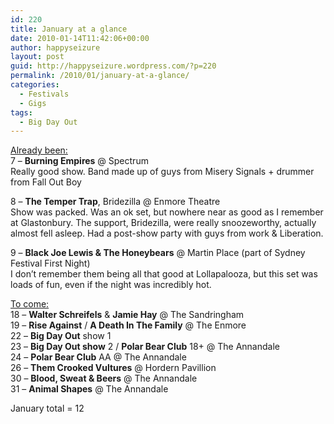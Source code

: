 ```yaml
---
id: 220
title: January at a glance
date: 2010-01-14T11:42:06+00:00
author: happyseizure
layout: post
guid: http://happyseizure.wordpress.com/?p=220
permalink: /2010/01/january-at-a-glance/
categories:
  - Festivals
  - Gigs
tags:
  - Big Day Out
---
```

<span style="text-decoration:underline;">Already been:</span>  
7 &#8211; **Burning Empires** @ Spectrum  
Really good show. Band made up of guys from Misery Signals + drummer from Fall Out Boy

8 &#8211; **The Temper Trap**, Bridezilla @ Enmore Theatre  
Show was packed. Was an ok set, but nowhere near as good as I remember at Glastonbury. The support, Bridezilla, were really snoozeworthy, actually almost fell asleep. Had a post-show party with guys from work & Liberation.

9 &#8211; **Black Joe Lewis & The Honeybears** @ Martin Place (part of Sydney Festival First Night)  
I don&#8217;t remember them being all that good at Lollapalooza, but this set was loads of fun, even if the night was incredibly hot.

<span style="text-decoration:underline;">To come:</span>  
18 &#8211; **Walter Schreifels** & **Jamie Hay** @ The Sandringham  
19 &#8211; **Rise Against** / **A Death In The Family** @ The Enmore  
22 &#8211; **Big Day Out** show 1  
23 &#8211; **Big Day Out show** 2 / **Polar Bear Club** 18+ @ The Annandale  
24 &#8211; **Polar Bear Club** AA @ The Annandale  
26 &#8211; **Them Crooked Vultures** @ Hordern Pavillion  
30 &#8211; **Blood, Sweat & Beers** @ The Annandale  
31 &#8211; **Animal Shapes** @ The Annandale

January total = 12